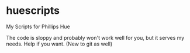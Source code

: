# huescripts
My Scripts for Phillips Hue

The code is sloppy and probably won't work well for you, but it serves my needs. Help if you want. (New to git as well)
